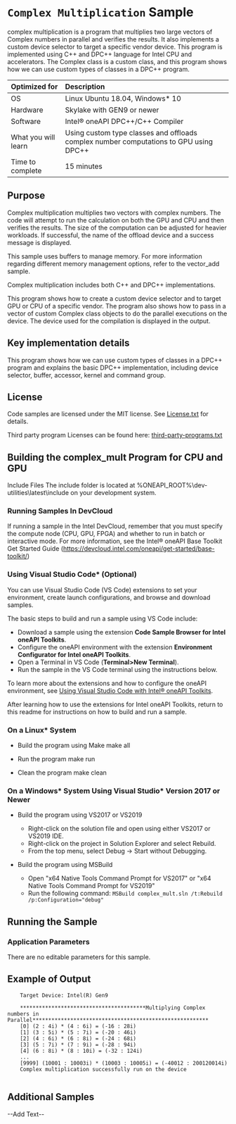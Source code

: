 ﻿# `Complex Multiplication` Sample

complex multiplication is a program that multiplies two large vectors of
Complex numbers in parallel and verifies the results. It also implements
a custom device selector to target a specific vendor device. This program is
implemented using C++ and DPC++ language for Intel CPU and accelerators.
The Complex class is a custom class, and this program shows how we can use
custom types of classes in a DPC++ program.


| Optimized for                     | Description
|:---                               |:---
| OS                                | Linux Ubuntu 18.04, Windows* 10
| Hardware                          | Skylake with GEN9 or newer
| Software                          | Intel&reg; oneAPI DPC++/C++ Compiler
| What you will learn               | Using custom type classes and offloads complex number computations to GPU using DPC++
| Time to complete                  | 15 minutes


## Purpose

Complex multiplication multiplies two vectors with complex numbers. The
code will attempt to run the calculation on both the GPU and CPU and then
verifies the results. The size of the computation can be adjusted for
heavier workloads. If successful, the name of the offload device and a
success message is displayed.

This sample uses buffers to manage memory. For more information regarding
different memory management options, refer to the vector_add sample.

Complex multiplication includes both C++ and DPC++ implementations.

This program shows how to create a custom device selector and to target
GPU or CPU of a specific vendor. The program also shows how to pass in a
vector of custom Complex class objects to do the parallel
executions on the device. The device used for the compilation is displayed in
the output.


## Key implementation details

This program shows how we can use custom types of classes in a DPC++
program and explains the basic DPC++ implementation, including device
selector, buffer, accessor, kernel and command group.


## License
Code samples are licensed under the MIT license. See
[License.txt](https://github.com/oneapi-src/oneAPI-samples/blob/master/License.txt) for details.

Third party program Licenses can be found here: [third-party-programs.txt](https://github.com/oneapi-src/oneAPI-samples/blob/master/third-party-programs.txt)


## Building the complex_mult Program for CPU and GPU

Include Files
The include folder is located at %ONEAPI_ROOT%\dev-utilities\latest\include on your development system.

### Running Samples In DevCloud
If running a sample in the Intel DevCloud, remember that you must specify
the compute node (CPU, GPU, FPGA) and whether to run in batch or
interactive mode. For more information, see the Intel® oneAPI Base Toolkit
Get Started Guide (https://devcloud.intel.com/oneapi/get-started/base-toolkit/)


### Using Visual Studio Code*  (Optional)

You can use Visual Studio Code (VS Code) extensions to set your environment, create launch configurations,
and browse and download samples.

The basic steps to build and run a sample using VS Code include:
 - Download a sample using the extension **Code Sample Browser for Intel oneAPI Toolkits**.
 - Configure the oneAPI environment with the extension **Environment Configurator for Intel oneAPI Toolkits**.
 - Open a Terminal in VS Code (**Terminal>New Terminal**).
 - Run the sample in the VS Code terminal using the instructions below.

To learn more about the extensions and how to configure the oneAPI environment, see
[Using Visual Studio Code with Intel® oneAPI Toolkits](https://software.intel.com/content/www/us/en/develop/documentation/using-vs-code-with-intel-oneapi/top.html).

After learning how to use the extensions for Intel oneAPI Toolkits, return to this readme for instructions on how to build and run a sample.

### On a Linux* System
   * Build the program using Make
    make all

   * Run the program
    make run

   * Clean the program
    make clean

### On a Windows* System Using Visual Studio* Version 2017 or Newer
- Build the program using VS2017 or VS2019
    - Right-click on the solution file and open using either VS2017 or VS2019 IDE.
    - Right-click on the project in Solution Explorer and select Rebuild.
    - From the top menu, select Debug -> Start without Debugging.

- Build the program using MSBuild
     - Open "x64 Native Tools Command Prompt for VS2017" or "x64 Native Tools Command Prompt for VS2019"
     - Run the following command: `MSBuild complex_mult.sln /t:Rebuild /p:Configuration="debug"`

## Running the Sample

### Application Parameters
There are no editable parameters for this sample.

## Example of Output

```
	Target Device: Intel(R) Gen9

	****************************************Multiplying Complex numbers in Parallel********************************************************
	[0] (2 : 4i) * (4 : 6i) = (-16 : 28i)
	[1] (3 : 5i) * (5 : 7i) = (-20 : 46i)
	[2] (4 : 6i) * (6 : 8i) = (-24 : 68i)
	[3] (5 : 7i) * (7 : 9i) = (-28 : 94i)
	[4] (6 : 8i) * (8 : 10i) = (-32 : 124i)
	...
	[9999] (10001 : 10003i) * (10003 : 10005i) = (-40012 : 200120014i)
	Complex multiplication successfully run on the device
	
```
    
## Additional Samples
--Add Text--
